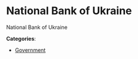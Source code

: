 # National Bank of Ukraine


National Bank of Ukraine



**Categories**:

- [Government](https://github.com/apis-list/apis-list#government)



